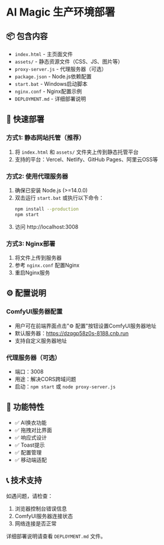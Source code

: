 # AI Magic 生产环境部署

## 📦 包含内容

- `index.html` - 主页面文件
- `assets/` - 静态资源文件（CSS、JS、图片等）
- `proxy-server.js` - 代理服务器（可选）
- `package.json` - Node.js依赖配置
- `start.bat` - Windows启动脚本
- `nginx.conf` - Nginx配置示例
- `DEPLOYMENT.md` - 详细部署说明

## 🚀 快速部署

### 方式1: 静态网站托管（推荐）
1. 将 `index.html` 和 `assets/` 文件夹上传到静态托管平台
2. 支持的平台：Vercel、Netlify、GitHub Pages、阿里云OSS等

### 方式2: 使用代理服务器
1. 确保已安装 Node.js (>=14.0.0)
2. 双击运行 `start.bat` 或执行以下命令：
   ```bash
   npm install --production
   npm start
   ```
3. 访问 http://localhost:3008

### 方式3: Nginx部署
1. 将文件上传到服务器
2. 参考 `nginx.conf` 配置Nginx
3. 重启Nginx服务

## ⚙️ 配置说明

### ComfyUI服务器配置
- 用户可在前端界面点击"⚙️ 配置"按钮设置ComfyUI服务器地址
- 默认服务器：https://dzqgp58z0s-8188.cnb.run
- 支持自定义服务器地址

### 代理服务器（可选）
- 端口：3008
- 用途：解决CORS跨域问题
- 启动：`npm start` 或 `node proxy-server.js`

## 🔧 功能特性

- ✅ AI换衣功能
- ✅ 拖拽对比界面
- ✅ 响应式设计
- ✅ Toast提示
- ✅ 配置管理
- ✅ 移动端适配

## 📞 技术支持

如遇问题，请检查：
1. 浏览器控制台错误信息
2. ComfyUI服务器连接状态
3. 网络连接是否正常

详细部署说明请查看 `DEPLOYMENT.md` 文件。
